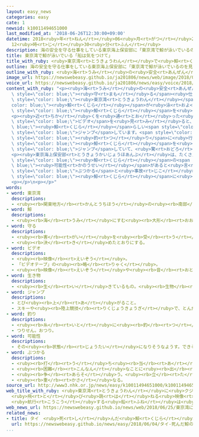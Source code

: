 ```yaml
---
layout: easy_news
categories: easy
cate: 1
newsid: k10011494651000
last_modified_at: '2018-06-26T12:30:00+09:00'
datetime: 2018<ruby>年<rt>ねん</rt></ruby>06<ruby>月<rt>がつ</rt></ruby>26<ruby>日<rt>にち</rt></ruby>
  12<ruby>時<rt>じ</rt></ruby>30<ruby>分<rt>ふん</rt></ruby>
description: 海の安全を守る仕事をしている東京海上保安部に「東京湾で鯨が泳いでいるのを見た」という連絡が１８日からたくさん来ています。
title: 東京湾で鯨が泳いでいる「船は気をつけて」
title_with_ruby: <ruby>東京湾<rt>とうきょうわん</rt></ruby>で<ruby>鯨<rt>くじら</rt></ruby>が<ruby>泳<rt>およ</rt></ruby>いでいる「<ruby>船<rt>ふね</rt></ruby>は<ruby>気<rt>き</rt></ruby>をつけて」
outline: 海の安全を守る仕事をしている東京海上保安部に「東京湾で鯨が泳いでいるのを見た」という連絡が１８日からたくさん来ています。
outline_with_ruby: <ruby>海<rt>うみ</rt></ruby>の<ruby>安全<rt>あんぜん</rt></ruby>を<ruby>守<rt>まも</rt></ruby>る<ruby>仕事<rt>しごと</rt></ruby>をしている<ruby>東京海上保安部<rt>とうきょうかいじょうほあんぶ</rt></ruby>に「<ruby>東京湾<rt>とうきょうわん</rt></ruby>で<ruby>鯨<rt>くじら</rt></ruby>が<ruby>泳<rt>およ</rt></ruby>いでいるのを<ruby>見<rt>み</rt></ruby>た」という<ruby>連絡<rt>れんらく</rt></ruby>が１８<ruby>日<rt>にち</rt></ruby>からたくさん<ruby>来<rt>き</rt></ruby>ています。
image_url: https://newswebeasy.github.io/ja201806/news/web/image/2018/06/25/K10011494651_1806251213_1806251214_01_03.jpg
voice_url: https://newswebeasy.github.io/ja201806/news/easy/voice/2018/06/26/k10011494651000.mp4
content_with_ruby: "<p><ruby>海<rt>うみ</rt></ruby>の<ruby>安全<rt>あんぜん</rt></ruby>を<span\
  \ style=\"color: blue;\"><ruby>守<rt>まも</rt></ruby>る</span><ruby>仕事<rt>しごと</rt></ruby>をしている<ruby>東京海上保安部<rt>とうきょうかいじょうほあんぶ</rt></ruby>に「<span\
  \ style=\"color: blue;\"><ruby>東京湾<rt>とうきょうわん</rt></ruby></span>で<span style=\"\
  color: blue;\"><ruby>鯨<rt>くじら</rt></ruby></span>が<ruby>泳<rt>およ</rt></ruby>いでいるのを<ruby>見<rt>み</rt></ruby>た」という<ruby>連絡<rt>れんらく</rt></ruby>が１８<ruby>日<rt>にち</rt></ruby>からたくさん<ruby>来<rt>き</rt></ruby>ています。<ruby>２４日<rt>にじゅうよっか</rt></ruby>も、<ruby>羽田空港<rt>はねだくうこう</rt></ruby>から<ruby>東<rt>ひがし</rt></ruby>に３ｋｍぐらいの<ruby>海<rt>うみ</rt></ruby>などで<span\
  \ style=\"color: blue;\"><ruby>鯨<rt>くじら</rt></ruby></span>を<ruby>見<rt>み</rt></ruby>たという<ruby>連絡<rt>れんらく</rt></ruby>がありました。</p>\n\
  <p><ruby>近<rt>ちか</rt></ruby>くを<ruby>通<rt>とお</rt></ruby>った<ruby>船<rt>ふね</rt></ruby>から<ruby>撮<rt>と</rt></ruby>った<span\
  \ style=\"color: blue;\">ビデオ</span>を<ruby>見<rt>み</rt></ruby>ると、<span style=\"color:\
  \ blue;\"><ruby>鯨<rt>くじら</rt></ruby></span>らしい<span style=\"color: blue;\"><ruby>生<rt>い</rt></ruby>き<ruby>物<rt>もの</rt></ruby></span>が２<ruby>回<rt>かい</rt></ruby>ぐらい<span\
  \ style=\"color: blue;\">ジャンプ</span>しています。<span style=\"color: blue;\">ビデオ</span>を<ruby>撮<rt>と</rt></ruby>った<ruby>人<rt>ひと</rt></ruby>は「<ruby>毎週<rt>まいしゅう</rt></ruby><span\
  \ style=\"color: blue;\"><ruby>釣<rt>つ</rt></ruby>り</span>に<ruby>行<rt>い</rt></ruby>っていますが、<span\
  \ style=\"color: blue;\"><ruby>鯨<rt>くじら</rt></ruby></span>を<ruby>見<rt>み</rt></ruby>たのは<ruby>初<rt>はじ</rt></ruby>めてです。５ｍぐらいの<ruby>高<rt>たか</rt></ruby>さまで<span\
  \ style=\"color: blue;\">ジャンプ</span>していて、<ruby>驚<rt>おどろ</rt></ruby>きました」と<ruby>話<rt>はな</rt></ruby>していました。</p>\n\
  <p><ruby>東京海上保安部<rt>とうきょうかいじょうほあんぶ</rt></ruby>は、たくさんの<ruby>人<rt>ひと</rt></ruby>が<ruby>見<rt>み</rt></ruby>ているのは<ruby>同<rt>おな</rt></ruby>じ<span\
  \ style=\"color: blue;\"><ruby>鯨<rt>くじら</rt></ruby></span>の<span style=\"color:\
  \ blue;\"><ruby>可能性<rt>かのうせい</rt></ruby></span>があると<ruby>言<rt>い</rt></ruby>っています。そして、<span\
  \ style=\"color: blue;\">ぶつかる</span>と<ruby>事故<rt>じこ</rt></ruby>になって<ruby>危険<rt>きけん</rt></ruby>なため、<ruby>近<rt>ちか</rt></ruby>くを<ruby>通<rt>とお</rt></ruby>る<ruby>船<rt>ふね</rt></ruby>は<span\
  \ style=\"color: blue;\"><ruby>鯨<rt>くじら</rt></ruby></span>に<ruby>気<rt>き</rt></ruby>をつけてほしいと<ruby>言<rt>い</rt></ruby>っています。</p>\n\
  <p></p>\n<p></p>"
words:
- word: 東京湾
  descriptions:
  - <ruby><rb>関東地方</rb><rt>かんとうちほう</rt></ruby>の<ruby><rb>南部</rb><rt>なんぶ</rt></ruby>にある、<ruby><rb>房総半島</rb><rt>ぼうそうはんとう</rt></ruby>と<ruby><rb>三浦半島</rb><rt>みうらはんとう</rt></ruby>に<ruby><rb>囲</rb><rt>かこ</rt></ruby>まれた<ruby><rb>入</rb><rt>い</rt></ruby>り<ruby><rb>海</rb><rt>うみ</rt></ruby>。
- word: 鯨
  descriptions:
  - <ruby><rb>海</rb><rt>うみ</rt></ruby>にすむ<ruby><rb>大形</rb><rt>おおがた</rt></ruby>の<ruby><rb>動物</rb><rt>どうぶつ</rt></ruby>。シロナガスクジラ・マッコウクジラ・セミクジラなど<ruby><rb>種類</rb><rt>しゅるい</rt></ruby>が<ruby><rb>多</rb><rt>おお</rt></ruby>い。<ruby><rb>哺乳類</rb><rt>ほにゅうるい</rt></ruby>で、<ruby><rb>子</rb><rt>こ</rt></ruby>は<ruby><rb>乳</rb><rt>ちち</rt></ruby>を<ruby><rb>飲</rb><rt>の</rt></ruby>んで<ruby><rb>育</rb><rt>そだ</rt></ruby>つ。
- word: 守る
  descriptions:
  - <ruby><rb>害</rb><rt>がい</rt></ruby>を<ruby><rb>受</rb><rt>う</rt></ruby>けないように、<ruby><rb>防</rb><rt>ふせ</rt></ruby>ぐ。
  - <ruby><rb>決</rb><rt>き</rt></ruby>めたとおりにする。
- word: ビデオ
  descriptions:
  - <ruby><rb>映像</rb><rt>えいぞう</rt></ruby>。
  - 「ビデオテープ」の<ruby><rb>略</rb><rt>りゃく</rt></ruby>。
  - <ruby><rb>映像</rb><rt>えいぞう</rt></ruby>や<ruby><rb>音</rb><rt>おと</rt></ruby>を、<ruby><rb>磁気</rb><rt>じき</rt></ruby>テープに<ruby><rb>記録</rb><rt>きろく</rt></ruby>したり<ruby><rb>再生</rb><rt>さいせい</rt></ruby>したりする<ruby><rb>装置</rb><rt>そうち</rt></ruby>。
- word: 生き物
  descriptions:
  - <ruby><rb>生</rb><rt>い</rt></ruby>きているもの。<ruby><rb>生物</rb><rt>せいぶつ</rt></ruby>。<ruby><rb>特</rb><rt>とく</rt></ruby>に、<ruby><rb>動物</rb><rt>どうぶつ</rt></ruby>のこと。
- word: ジャンプ
  descriptions:
  - とび<ruby><rb>上</rb><rt>あ</rt></ruby>がること。
  - スキーや<ruby><rb>陸上競技</rb><rt>りくじょうきょうぎ</rt></ruby>で、とんだ<ruby><rb>距離</rb><rt>きょり</rt></ruby>や<ruby><rb>高</rb><rt>たか</rt></ruby>さをきそう<ruby><rb>種目</rb><rt>しゅもく</rt></ruby>。
- word: 釣り
  descriptions:
  - <ruby><rb>糸</rb><rt>いと</rt></ruby>に<ruby><rb>釣</rb><rt>つ</rt></ruby>り<ruby><rb>針</rb><rt>ばり</rt></ruby>をつけて<ruby><rb>魚</rb><rt>さかな</rt></ruby>をとること。
  - つりせん。おつり。
- word: 可能性
  descriptions:
  - その<ruby><rb>状態</rb><rt>じょうたい</rt></ruby>になりそうなようす。できそうなようす。
- word: ぶつかる
  descriptions:
  - <ruby><rb>打</rb><rt>う</rt></ruby>ち<ruby><rb>当</rb><rt>あ</rt></ruby>たる。つき<ruby><rb>当</rb><rt>あ</rt></ruby>たる。
  - <ruby><rb>困難</rb><rt>こんなん</rt></ruby>なことに<ruby><rb>出</rb><rt>で</rt></ruby>あう。
  - <ruby><rb>争</rb><rt>あらそ</rt></ruby>う。<ruby><rb>立</rb><rt>た</rt></ruby>ち<ruby><rb>向</rb><rt>む</rt></ruby>かう。
  - <ruby><rb>重</rb><rt>かさ</rt></ruby>なる。
source_url: http://www3.nhk.or.jp/news/easy/k10011494651000/k10011494651000.html
web_title_with_ruby: <ruby>東京湾<rt>とうきょうわん</rt></ruby>に<ruby>クジラ<rt>くじら</rt></ruby>？
  <ruby>飛<rt>と</rt></ruby>び<ruby>跳<rt>は</rt></ruby>ねる<ruby>映像<rt>えいぞう</rt></ruby>も
  <ruby>航行<rt>こうこう</rt></ruby>する<ruby>船<rt>ふね</rt></ruby>は<ruby>注意<rt>ちゅうい</rt></ruby>を
web_news_url: https://newswebeasy.github.io/news/web/2018/06/25/東京湾にクジラ-飛び跳ねる映像も-航行する船は注意を
related_news:
- title: タイ　<ruby>死<rt>し</rt></ruby>んだ<ruby>鯨<rt>くじら</rt></ruby>のおなかの<ruby>中<rt>なか</rt></ruby>にたくさんのプラスチックの<ruby>袋<rt>ふくろ</rt></ruby>
  url: https://newswebeasy.github.io/news/easy/2018/06/04/タイ-死んだ鯨のおなかの中にたくさんのプラスチックの袋
...
```

